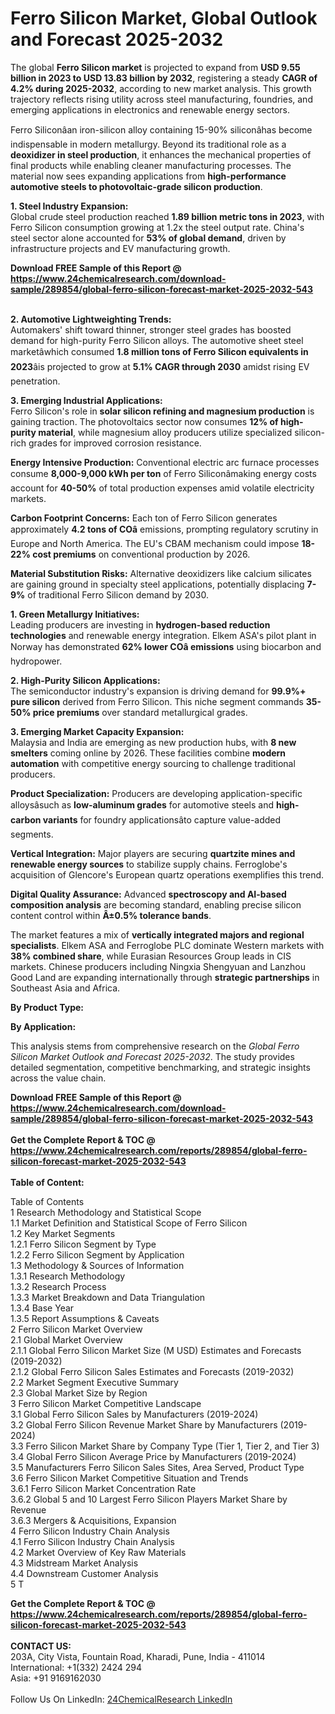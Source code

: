 <h1>Ferro Silicon Market, Global Outlook and Forecast 2025-2032</h1><p>The global <strong>Ferro Silicon market</strong> is projected to expand from <strong>USD 9.55 billion in 2023 to USD 13.83 billion by 2032</strong>, registering a steady <strong>CAGR of 4.2% during 2025-2032</strong>, according to new market analysis. This growth trajectory reflects rising utility across steel manufacturing, foundries, and emerging applications in electronics and renewable energy sectors.</p><p>Ferro Siliconâan iron-silicon alloy containing 15-90% siliconâhas become indispensable in modern metallurgy. Beyond its traditional role as a <strong>deoxidizer in steel production</strong>, it enhances the mechanical properties of final products while enabling cleaner manufacturing processes. The material now sees expanding applications from <strong>high-performance automotive steels to photovoltaic-grade silicon production</strong>.</p><p><strong>1. Steel Industry Expansion:</strong><br>
Global crude steel production reached <strong>1.89 billion metric tons in 2023</strong>, with Ferro Silicon consumption growing at 1.2x the steel output rate. China's steel sector alone accounted for <strong>53% of global demand</strong>, driven by infrastructure projects and EV manufacturing growth.</p><div><b>Download FREE Sample of this Report @ 
            <a href="https://www.24chemicalresearch.com/download-sample/289854/global-ferro-silicon-forecast-market-2025-2032-543">
            https://www.24chemicalresearch.com/download-sample/289854/global-ferro-silicon-forecast-market-2025-2032-543</a></b></div><br><p><strong>2. Automotive Lightweighting Trends:</strong><br>
Automakers' shift toward thinner, stronger steel grades has boosted demand for high-purity Ferro Silicon alloys. The automotive sheet steel marketâwhich consumed <strong>1.8 million tons of Ferro Silicon equivalents in 2023</strong>âis projected to grow at <strong>5.1% CAGR through 2030</strong> amidst rising EV penetration.</p><p><strong>3. Emerging Industrial Applications:</strong><br>
Ferro Silicon's role in <strong>solar silicon refining and magnesium production</strong> is gaining traction. The photovoltaics sector now consumes <strong>12% of high-purity material</strong>, while magnesium alloy producers utilize specialized silicon-rich grades for improved corrosion resistance.</p><p><strong>Energy Intensive Production:</strong> Conventional electric arc furnace processes consume <strong>8,000-9,000 kWh per ton</strong> of Ferro Siliconâmaking energy costs account for <strong>40-50%</strong> of total production expenses amid volatile electricity markets.</p><p><strong>Carbon Footprint Concerns:</strong> Each ton of Ferro Silicon generates approximately <strong>4.2 tons of COâ</strong> emissions, prompting regulatory scrutiny in Europe and North America. The EU's CBAM mechanism could impose <strong>18-22% cost premiums</strong> on conventional production by 2026.</p><p><strong>Material Substitution Risks:</strong> Alternative deoxidizers like calcium silicates are gaining ground in specialty steel applications, potentially displacing <strong>7-9%</strong> of traditional Ferro Silicon demand by 2030.</p><p><strong>1. Green Metallurgy Initiatives:</strong><br>
Leading producers are investing in <strong>hydrogen-based reduction technologies</strong> and renewable energy integration. Elkem ASA's pilot plant in Norway has demonstrated <strong>62% lower COâ emissions</strong> using biocarbon and hydropower.</p><p><strong>2. High-Purity Silicon Applications:</strong><br>
The semiconductor industry's expansion is driving demand for <strong>99.9%+ pure silicon</strong> derived from Ferro Silicon. This niche segment commands <strong>35-50% price premiums</strong> over standard metallurgical grades.</p><p><strong>3. Emerging Market Capacity Expansion:</strong><br>
Malaysia and India are emerging as new production hubs, with <strong>8 new smelters</strong> coming online by 2026. These facilities combine <strong>modern automation</strong> with competitive energy sourcing to challenge traditional producers.</p><p><strong>Product Specialization:</strong> Producers are developing application-specific alloysâsuch as <strong>low-aluminum grades</strong> for automotive steels and <strong>high-carbon variants</strong> for foundry applicationsâto capture value-added segments.</p><p><strong>Vertical Integration:</strong> Major players are securing <strong>quartzite mines and renewable energy sources</strong> to stabilize supply chains. Ferroglobe's acquisition of Glencore's European quartz operations exemplifies this trend.</p><p><strong>Digital Quality Assurance:</strong> Advanced <strong>spectroscopy and AI-based composition analysis</strong> are becoming standard, enabling precise silicon content control within <strong>Â±0.5% tolerance bands</strong>.</p><p>The market features a mix of <strong>vertically integrated majors and regional specialists</strong>. Elkem ASA and Ferroglobe PLC dominate Western markets with <strong>38% combined share</strong>, while Eurasian Resources Group leads in CIS markets. Chinese producers including Ningxia Shengyuan and Lanzhou Good Land are expanding internationally through <strong>strategic partnerships</strong> in Southeast Asia and Africa.</p><p><strong>By Product Type:</strong></p><p><strong>By Application:</strong></p><p>This analysis stems from comprehensive research on the <em>Global Ferro Silicon Market Outlook and Forecast 2025-2032</em>. The study provides detailed segmentation, competitive benchmarking, and strategic insights across the value chain.</p><div><b>Download FREE Sample of this Report @ 
            <a href="https://www.24chemicalresearch.com/download-sample/289854/global-ferro-silicon-forecast-market-2025-2032-543">
            https://www.24chemicalresearch.com/download-sample/289854/global-ferro-silicon-forecast-market-2025-2032-543</a></b></div><br><div><b>Get the Complete Report & TOC @ 
            <a href="https://www.24chemicalresearch.com/reports/289854/global-ferro-silicon-forecast-market-2025-2032-543">
            https://www.24chemicalresearch.com/reports/289854/global-ferro-silicon-forecast-market-2025-2032-543</a></b></div><br>
            <b>Table of Content:</b><p>Table of Contents<br />
1 Research Methodology and Statistical Scope<br />
1.1 Market Definition and Statistical Scope of Ferro Silicon<br />
1.2 Key Market Segments<br />
1.2.1 Ferro Silicon Segment by Type<br />
1.2.2 Ferro Silicon Segment by Application<br />
1.3 Methodology & Sources of Information<br />
1.3.1 Research Methodology<br />
1.3.2 Research Process<br />
1.3.3 Market Breakdown and Data Triangulation<br />
1.3.4 Base Year<br />
1.3.5 Report Assumptions & Caveats<br />
2 Ferro Silicon Market Overview<br />
2.1 Global Market Overview<br />
2.1.1 Global Ferro Silicon Market Size (M USD) Estimates and Forecasts (2019-2032)<br />
2.1.2 Global Ferro Silicon Sales Estimates and Forecasts (2019-2032)<br />
2.2 Market Segment Executive Summary<br />
2.3 Global Market Size by Region<br />
3 Ferro Silicon Market Competitive Landscape<br />
3.1 Global Ferro Silicon Sales by Manufacturers (2019-2024)<br />
3.2 Global Ferro Silicon Revenue Market Share by Manufacturers (2019-2024)<br />
3.3 Ferro Silicon Market Share by Company Type (Tier 1, Tier 2, and Tier 3)<br />
3.4 Global Ferro Silicon Average Price by Manufacturers (2019-2024)<br />
3.5 Manufacturers Ferro Silicon Sales Sites, Area Served, Product Type<br />
3.6 Ferro Silicon Market Competitive Situation and Trends<br />
3.6.1 Ferro Silicon Market Concentration Rate<br />
3.6.2 Global 5 and 10 Largest Ferro Silicon Players Market Share by Revenue<br />
3.6.3 Mergers & Acquisitions, Expansion<br />
4 Ferro Silicon Industry Chain Analysis<br />
4.1 Ferro Silicon Industry Chain Analysis<br />
4.2 Market Overview of Key Raw Materials<br />
4.3 Midstream Market Analysis<br />
4.4 Downstream Customer Analysis<br />
5 T</p><div><b>Get the Complete Report & TOC @ 
            <a href="https://www.24chemicalresearch.com/reports/289854/global-ferro-silicon-forecast-market-2025-2032-543">
            https://www.24chemicalresearch.com/reports/289854/global-ferro-silicon-forecast-market-2025-2032-543</a></b></div><br><b>CONTACT US:</b><br>
            203A, City Vista, Fountain Road, Kharadi, Pune, India - 411014<br>
            International: +1(332) 2424 294<br>
            Asia: +91 9169162030 <br><br>
            Follow Us On LinkedIn: <a href="https://www.linkedin.com/company/24chemicalresearch/">24ChemicalResearch LinkedIn</a>